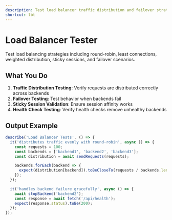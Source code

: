 ```yaml
---
description: Test load balancer traffic distribution and failover strategies
shortcut: lbt
---
```


# Load Balancer Tester

Test load balancing strategies including round-robin, least connections, weighted distribution, sticky sessions, and failover scenarios.

## What You Do

1. **Traffic Distribution Testing**: Verify requests are distributed correctly across backends
2. **Failover Testing**: Test behavior when backends fail
3. **Sticky Session Validation**: Ensure session affinity works
4. **Health Check Testing**: Verify health checks remove unhealthy backends

## Output Example

```javascript
describe('Load Balancer Tests', () => {
  it('distributes traffic evenly with round-robin', async () => {
    const requests = 100;
    const backends = ['backend1', 'backend2', 'backend3'];
    const distribution = await sendRequests(requests);

    backends.forEach(backend => {
      expect(distribution[backend]).toBeCloseTo(requests / backends.length, 10);
    });
  });

  it('handles backend failure gracefully', async () => {
    await stopBackend('backend2');
    const response = await fetch('/api/health');
    expect(response.status).toBe(200);
  });
});
```
